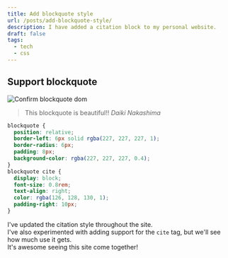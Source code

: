 ```yaml
---
title: Add blockquote style
url: /posts/add-blockquote-style/
description: I have added a citation block to my personal website.
draft: false
tags:
  - tech
  - css
---
```


## Support blockquote

![Confirm blockquote dom](/assets/posts/add-blockquote-style/add-blockquote.webp)

> This blockquote is beautiful!!
> <cite>Daiki Nakashima</cite>

```css
blockquote {
  position: relative;
  border-left: 6px solid rgba(227, 227, 227, 1);
  border-radius: 6px;
  padding: 8px;
  background-color: rgba(227, 227, 227, 0.4);
}
blockquote cite {
  display: block;
  font-size: 0.8rem;
  text-align: right;
  color: rgba(126, 128, 130, 1);
  padding-right: 10px;
}
```

I've updated the citation style throughout the site.\
I've also experimented with adding support for the `cite` tag, but we'll see how
much use it gets.\
It's awesome seeing this site come together!
